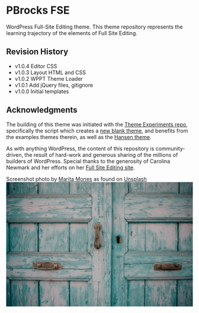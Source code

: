 # PBrocks FSE

WordPress Full-Site Editing theme. This theme repository represents the learning trajectory of the elements of Full Site Editing.

## Revision History

-   v1.0.4 Editor CSS
-   v1.0.3 Layout HTML and CSS
-   v1.0.2 WPPT Theme Loader
-   v1.0.1 Add jQuery files, gitignore
-   v1.0.0 Initial templates

## Acknowledgments

The building of this theme was initiated with the [Theme Experiments repo](https://github.com/WordPress/theme-experiments), specifically the script which creates a [new blank theme](https://github.com/WordPress/theme-experiments#generating-your-own-starter-theme), and benefits from the examples themes therein, as well as the [Hansen theme](https://wordpress.org/themes/hansen/).

As with anything WordPress, the content of this repository is community-driven, the result of hard-work and generous sharing of the millions of builders of WordPress. Special thanks to the generosity of Carolina Newmark and her efforts on her [Full Site Editing site](https://fullsiteediting.com/).

Screenshot photo by <a href="https://unsplash.com/@msmones?utm_source=unsplash&utm_medium=referral&utm_content=creditCopyText">Marita Mones</a> as found on <a href="https://unsplash.com/?utm_source=unsplash&utm_medium=referral&utm_content=creditCopyText">Unsplash</a>
![marita-mones-unsplash](./assets/images/marita-mones-Rpy0I2tlY-c-unsplash.jpeg)
